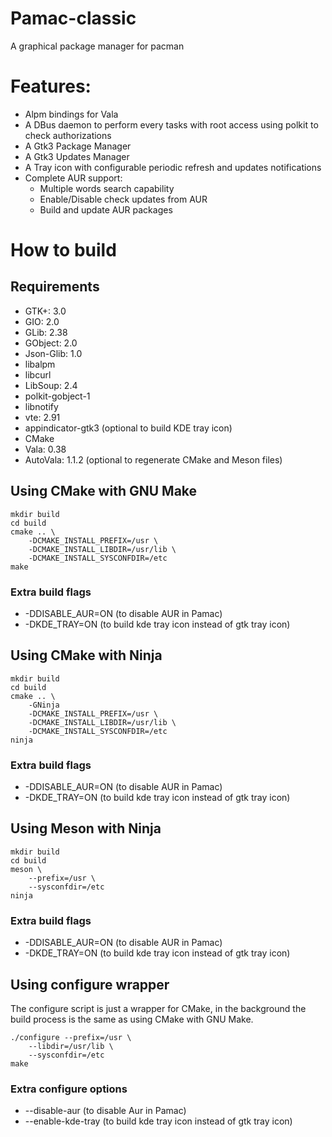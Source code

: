 # Pamac-classic

A graphical package manager for pacman

# Features:

- Alpm bindings for Vala
- A DBus daemon to perform every tasks with root access using polkit to check authorizations
- A Gtk3 Package Manager
- A Gtk3 Updates Manager
- A Tray icon with configurable periodic refresh and updates notifications
- Complete AUR support:
	* Multiple words search capability
	* Enable/Disable check updates from AUR
	* Build and update AUR packages

# How to build

## Requirements

- GTK+: 3.0
- GIO: 2.0
- GLib: 2.38
- GObject: 2.0
- Json-Glib: 1.0
- libalpm
- libcurl
- LibSoup: 2.4
- polkit-gobject-1
- libnotify
- vte: 2.91
- appindicator-gtk3 (optional to build KDE tray icon)
- CMake
- Vala: 0.38
- AutoVala: 1.1.2 (optional to regenerate CMake and Meson files)

## Using CMake with GNU Make

```
mkdir build
cd build
cmake .. \
    -DCMAKE_INSTALL_PREFIX=/usr \
    -DCMAKE_INSTALL_LIBDIR=/usr/lib \
    -DCMAKE_INSTALL_SYSCONFDIR=/etc
make
```
### Extra build flags

- -DDISABLE_AUR=ON (to disable AUR in Pamac)
- -DKDE_TRAY=ON (to build kde tray icon instead of gtk tray icon)

## Using CMake with Ninja

```
mkdir build
cd build
cmake .. \
    -GNinja
    -DCMAKE_INSTALL_PREFIX=/usr \
    -DCMAKE_INSTALL_LIBDIR=/usr/lib \
    -DCMAKE_INSTALL_SYSCONFDIR=/etc
ninja
```
### Extra build flags

- -DDISABLE_AUR=ON (to disable AUR in Pamac)
- -DKDE_TRAY=ON (to build kde tray icon instead of gtk tray icon)

## Using Meson with Ninja

```
mkdir build
cd build
meson \
    --prefix=/usr \
    --sysconfdir=/etc
ninja
```
### Extra build flags

- -DDISABLE_AUR=ON (to disable AUR in Pamac)
- -DKDE_TRAY=ON (to build kde tray icon instead of gtk tray icon)

## Using configure wrapper

The configure script is just a wrapper for CMake, in the background the build process is the same as using CMake with GNU Make.

```
./configure --prefix=/usr \
	--libdir=/usr/lib \
	--sysconfdir=/etc
make
```

### Extra configure options

- --disable-aur (to disable Aur in Pamac)
- --enable-kde-tray (to build kde tray icon instead of gtk tray icon)